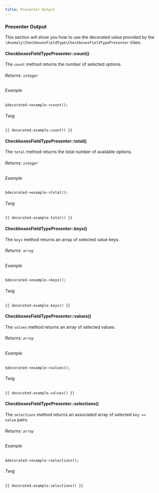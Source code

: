```yaml
---
title: Presenter Output
---
```


### Presenter Output

This section will show you how to use the decorated value provided by the `\Anomaly\CheckboxesFieldType\CheckboxesFieldTypePresenter` class.

#### CheckboxesFieldTypePresenter::count()

The `count` method returns the number of selected options.

###### Returns: `integer`

###### Example

    $decorated->example->count();

###### Twig

    {{ decorated.example.count() }}

#### CheckboxesFieldTypePresenter::total()

The `total` method returns the total number of available options.

###### Returns: `integer`

###### Example

    $decorated->example->total();

###### Twig

    {{ decorated.example.total() }}

#### CheckboxesFieldTypePresenter::keys()

The `keys` method returns an array of selected value keys.

###### Returns: `array`

###### Example

    $decorated->example->keys();

###### Twig

    {{ decorated.example.keys() }}

#### CheckboxesFieldTypePresenter::values()

The `values` method returns an array of selected values.

###### Returns: `array`

###### Example

    $decorated->example->values();

###### Twig

    {{ decorated.example.values() }}

#### CheckboxesFieldTypePresenter::selections()

The `selections` method returns an associated array of selected `key => value` pairs.

###### Returns: `array`

###### Example

    $decorated->example->selections();

###### Twig

    {{ decorated.example.selections() }}
